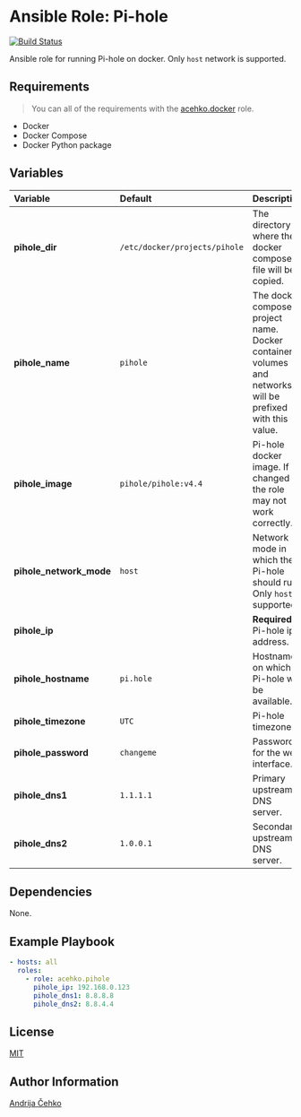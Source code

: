 # Ansible Role: Pi-hole
[![Build Status](https://travis-ci.com/acehko/ansible-pihole.svg?branch=master)](https://travis-ci.com/acehko/ansible-pihole)

Ansible role for running Pi-hole on docker. Only `host` network is supported.

## Requirements
> You can all of the requirements with the [acehko.docker](https://github.com/acehko/ansible-docker) role.

- Docker
- Docker Compose
- Docker Python package

## Variables
| Variable                | Default                       | Description                                                                                                |
|:------------------------|:------------------------------|:-----------------------------------------------------------------------------------------------------------|
| **pihole_dir**          | `/etc/docker/projects/pihole` | The directory where the docker compose file will be copied.                                                |
| **pihole_name**         | `pihole`                      | The docker compose project name. Docker containers, volumes and networks will be prefixed with this value. |
| **pihole_image**        | `pihole/pihole:v4.4`          | Pi-hole docker image. If changed the role may not work correctly.                                          |
| **pihole_network_mode** | `host`                        | Network mode in which the Pi-hole should run. Only `host` is supported.                                    |
| **pihole_ip**           |                               | **Required**. Pi-hole ip address.                                                                          |
| **pihole_hostname**     | `pi.hole`                     | Hostname on which Pi-hole will be available.                                                               |
| **pihole_timezone**     | `UTC`                         | Pi-hole timezone.                                                                                          |
| **pihole_password**     | `changeme`                    | Password for the web interface.                                                                            |
| **pihole_dns1**         | `1.1.1.1`                     | Primary upstream DNS server.                                                                               |
| **pihole_dns2**         | `1.0.0.1`                     | Secondary upstream DNS server.                                                                             |

## Dependencies
None.

## Example Playbook
```yaml
- hosts: all
  roles:
    - role: acehko.pihole
      pihole_ip: 192.168.0.123
      pihole_dns1: 8.8.8.8
      pihole_dns2: 8.8.4.4
```

## License
[MIT](LICENSE)

## Author Information
[Andrija Čehko](https://github.com/acehko)

